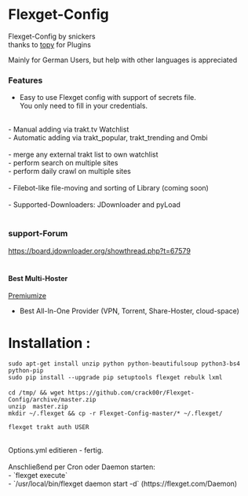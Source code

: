 # Flexget-Config

Flexget-Config by snickers<br>
thanks to [topy](https://github.com/topy) for Plugins <br>

Mainly for German Users, but help with other languages is appreciated <br>

### Features<br>

- Easy to use Flexget config with support of secrets file. <br> 
You only need to fill in your credentials. <br>
<br>
- Manual adding via trakt.tv Watchlist <br>
- Automatic adding via trakt_popular, trakt_trending and Ombi <br>
<br>
- merge any external trakt list to own watchlist <br>
- perform search on multiple sites <br>
- perform daily crawl on multiple sites <br>
<br>
- Filebot-like file-moving and sorting of Library (coming soon) <br>
<br>
- Supported-Downloaders: JDownloader and pyLoad <br>
<br>

### support-Forum<br>
https://board.jdownloader.org/showthread.php?t=67579  <br>

#
#### Best Multi-Hoster
[Premiumize](https://www.premiumize.me/ref/709558658) <br>
- Best All-In-One Provider (VPN, Torrent, Share-Hoster, cloud-space) <br>

 # Installation :
`sudo apt-get install unzip python python-beautifulsoup python3-bs4 python-pip` <br>
`sudo pip install --upgrade pip setuptools flexget rebulk lxml`<br>
<br>
`cd /tmp/ && wget https://github.com/crack00r/Flexget-Config/archive/master.zip`<br>
`unzip  master.zip`<br>
`mkdir ~/.flexget && cp -r Flexget-Config-master/* ~/.flexget/`<br>

`flexget trakt auth USER`<br>


<br>
Options.yml editieren - fertig.<br>
<br>
Anschließend per Cron oder Daemon starten:<br>
- `flexget execute` <br>
- `/usr/local/bin/flexget daemon start -d` (https://flexget.com/Daemon) <br>
